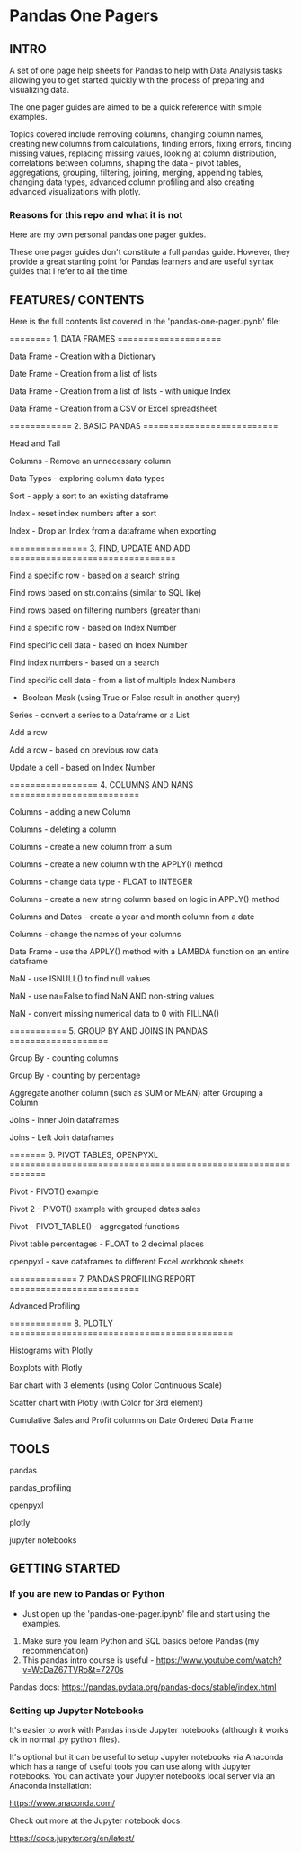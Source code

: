 # Pandas One Pagers

## INTRO

A set of one page help sheets for Pandas to help with Data Analysis tasks allowing you to get started quickly with the process of preparing and visualizing data.

The one pager guides are aimed to be a quick reference with simple examples.

Topics covered include removing columns, changing column names, creating new columns from calculations, finding errors, fixing errors, finding missing values, replacing missing values, looking at column distribution, correlations between columns, shaping the data - pivot tables, aggregations, grouping, filtering, joining, merging, appending tables, changing data types, advanced column profiling and also creating advanced visualizations with plotly.

### Reasons for this repo and what it is not

Here are my own personal pandas one pager guides.

These one pager guides don't constitute a full pandas guide.  However, they provide a great starting point for Pandas learners and are useful syntax guides that I refer to all the time.

## FEATURES/ CONTENTS
Here is the full contents list covered in the 'pandas-one-pager.ipynb' file:

======== 1. DATA FRAMES ====================

Data Frame - Creation with a Dictionary

Date Frame - Creation from a list of lists

Data Frame - Creation from a list of lists - with unique Index

Data Frame - Creation from a CSV or Excel spreadsheet

============ 2. BASIC PANDAS ==========================

Head and Tail

Columns - Remove an unnecessary column

Data Types - exploring column data types

Sort - apply a sort to an existing dataframe

Index - reset index numbers after a sort

Index - Drop an Index from a dataframe when exporting

=============== 3. FIND, UPDATE AND ADD ================================

Find a specific row - based on a search string

Find rows based on str.contains (similar to SQL like)

Find rows based on filtering numbers (greater than)

Find a specific row - based on Index Number

Find specific cell data - based on Index Number

Find index numbers - based on a search

Find specific cell data - from a list of multiple Index Numbers

  - Boolean Mask (using True or False result in another query)

Series - convert a series to a Dataframe or a List

Add a row

Add a row - based on previous row data

Update a cell - based on Index Number

================= 4. COLUMNS AND NANS =========================

Columns - adding a new Column

Columns - deleting a column

Columns - create a new column from a sum

Columns - create a new column with the APPLY() method

Columns - change data type - FLOAT to INTEGER

Columns - create a new string column based on logic in APPLY() method

Columns and Dates - create a year and month column from a date

Columns - change the names of your columns

Data Frame - use the APPLY() method with a LAMBDA function on an entire dataframe

NaN - use ISNULL() to find null values

NaN - use na=False to find NaN AND non-string values

NaN - convert missing numerical data to 0 with FILLNA()

=========== 5. GROUP BY AND JOINS IN PANDAS ===================

Group By - counting columns

Group By - counting by percentage

Aggregate another column (such as SUM or MEAN) after Grouping a Column

Joins - Inner Join dataframes

Joins - Left Join dataframes

======= 6. PIVOT TABLES, OPENPYXL =============================================================

Pivot - PIVOT() example

Pivot 2 - PIVOT() example with grouped dates sales

Pivot - PIVOT_TABLE() - aggregated functions

Pivot table percentages - FLOAT to 2 decimal places

openpyxl - save dataframes to different Excel workbook sheets

============= 7. PANDAS PROFILING REPORT =========================

Advanced Profiling

============ 8. PLOTLY ===========================================

Histograms with Plotly

Boxplots with Plotly

Bar chart with 3 elements (using Color Continuous Scale)

Scatter chart with Plotly (with Color for 3rd element)

Cumulative Sales and Profit columns on Date Ordered Data Frame


## TOOLS

pandas

pandas_profiling

openpyxl

plotly

jupyter notebooks

## GETTING STARTED

### If you are new to Pandas or Python

- Just open up the 'pandas-one-pager.ipynb' file and start using the examples.

1. Make sure you learn Python and SQL basics before Pandas (my recommendation)
2. This pandas intro course is useful - https://www.youtube.com/watch?v=WcDaZ67TVRo&t=7270s

Pandas docs:
https://pandas.pydata.org/pandas-docs/stable/index.html

### Setting up Jupyter Notebooks

It's easier to work with Pandas inside Jupyter notebooks (although it works ok in normal .py python files). 

It's optional but it can be useful to setup Jupyter notebooks via Anaconda which has a range of useful tools you can use along with Jupyter notebooks.  You can activate your Jupyter notebooks local server via an Anaconda installation:

https://www.anaconda.com/

Check out more at the Jupyter notebook docs:

https://docs.jupyter.org/en/latest/ 
